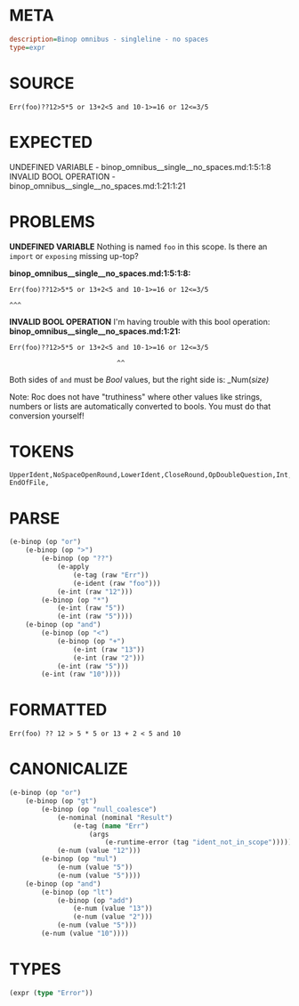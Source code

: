 # META
~~~ini
description=Binop omnibus - singleline - no spaces
type=expr
~~~
# SOURCE
~~~roc
Err(foo)??12>5*5 or 13+2<5 and 10-1>=16 or 12<=3/5
~~~
# EXPECTED
UNDEFINED VARIABLE - binop_omnibus__single__no_spaces.md:1:5:1:8
INVALID BOOL OPERATION - binop_omnibus__single__no_spaces.md:1:21:1:21
# PROBLEMS
**UNDEFINED VARIABLE**
Nothing is named `foo` in this scope.
Is there an `import` or `exposing` missing up-top?

**binop_omnibus__single__no_spaces.md:1:5:1:8:**
```roc
Err(foo)??12>5*5 or 13+2<5 and 10-1>=16 or 12<=3/5
```
    ^^^


**INVALID BOOL OPERATION**
I'm having trouble with this bool operation:
**binop_omnibus__single__no_spaces.md:1:21:**
```roc
Err(foo)??12>5*5 or 13+2<5 and 10-1>=16 or 12<=3/5
```
                               ^^

Both sides of `and` must be _Bool_ values, but the right side is:
    _Num(_size)_

Note: Roc does not have "truthiness" where other values like strings, numbers or lists are automatically converted to bools. You must do that conversion yourself!

# TOKENS
~~~zig
UpperIdent,NoSpaceOpenRound,LowerIdent,CloseRound,OpDoubleQuestion,Int,OpGreaterThan,Int,OpStar,Int,OpOr,Int,OpPlus,Int,OpLessThan,Int,OpAnd,Int,Int,OpGreaterThanOrEq,Int,OpOr,Int,OpLessThanOrEq,Int,OpSlash,Int,
EndOfFile,
~~~
# PARSE
~~~clojure
(e-binop (op "or")
	(e-binop (op ">")
		(e-binop (op "??")
			(e-apply
				(e-tag (raw "Err"))
				(e-ident (raw "foo")))
			(e-int (raw "12")))
		(e-binop (op "*")
			(e-int (raw "5"))
			(e-int (raw "5"))))
	(e-binop (op "and")
		(e-binop (op "<")
			(e-binop (op "+")
				(e-int (raw "13"))
				(e-int (raw "2")))
			(e-int (raw "5")))
		(e-int (raw "10"))))
~~~
# FORMATTED
~~~roc
Err(foo) ?? 12 > 5 * 5 or 13 + 2 < 5 and 10
~~~
# CANONICALIZE
~~~clojure
(e-binop (op "or")
	(e-binop (op "gt")
		(e-binop (op "null_coalesce")
			(e-nominal (nominal "Result")
				(e-tag (name "Err")
					(args
						(e-runtime-error (tag "ident_not_in_scope")))))
			(e-num (value "12")))
		(e-binop (op "mul")
			(e-num (value "5"))
			(e-num (value "5"))))
	(e-binop (op "and")
		(e-binop (op "lt")
			(e-binop (op "add")
				(e-num (value "13"))
				(e-num (value "2")))
			(e-num (value "5")))
		(e-num (value "10"))))
~~~
# TYPES
~~~clojure
(expr (type "Error"))
~~~
